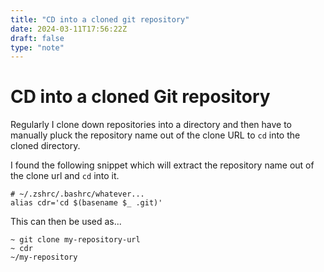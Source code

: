 ```yaml
---
title: "CD into a cloned git repository"
date: 2024-03-11T17:56:22Z
draft: false
type: "note"
---
```


# CD into a cloned Git repository

Regularly I clone down repositories into a directory and then have to manually pluck the repository name out of the clone URL to `cd` into the cloned directory.

I found the following snippet which will extract the repository name out of the clone url and `cd` into it.

```shell
# ~/.zshrc/.bashrc/whatever...
alias cdr='cd $(basename $_ .git)'
```

This can then be used as...

```shell
~ git clone my-repository-url 
~ cdr
~/my-repository
```
